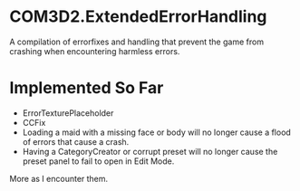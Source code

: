 # COM3D2.ExtendedErrorHandling
A compilation of errorfixes and handling that prevent the game from crashing when encountering harmless errors.

# Implemented So Far
- ErrorTexturePlaceholder
- CCFix
- Loading a maid with a missing face or body will no longer cause a flood of errors that cause a crash.
- Having a CategoryCreator or corrupt preset will no longer cause the preset panel to fail to open in Edit Mode.

More as I encounter them.
